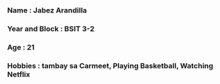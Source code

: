 ### Name : Jabez Arandilla

### Year and Block : BSIT 3-2

### Age : 21
### Hobbies : tambay sa Carmeet, Playing Basketball, Watching Netflix